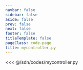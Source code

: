 ```yaml
---
navbar: false
sidebar: false
aside: false
prev: false
next: false
footer: false
titleTemplate: false
pageClass: code-page
title: mycontroller.py
---
```


<<< @/sdn/codes/mycontroller.py
